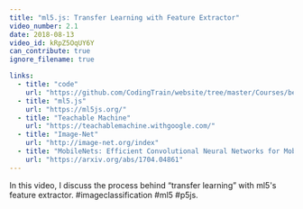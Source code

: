 ```yaml
---
title: "ml5.js: Transfer Learning with Feature Extractor"
video_number: 2.1
date: 2018-08-13
video_id: kRpZ5OqUY6Y
can_contribute: true
ignore_filename: true

links:
  - title: "code"
    url: "https://github.com/CodingTrain/website/tree/master/Courses/beginner_ml5"
  - title: "ml5.js"
    url: "https://ml5js.org/"
  - title: "Teachable Machine"
    url: "https://teachablemachine.withgoogle.com/"
  - title: "Image-Net"
    url: "http://image-net.org/index"
  - title: "MobileNets: Efficient Convolutional Neural Networks for Mobile Vision Applications"
    url: "https://arxiv.org/abs/1704.04861"
---
```


In this video, I discuss the process behind “transfer learning” with ml5's feature extractor. #imageclassification #ml5 #p5js.
